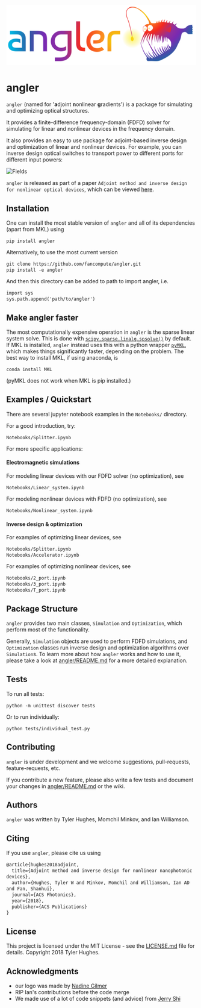 <link rel="icon" href="/img/favicon.png" type="image/x-icon" />
<img src="/img/anglerlogos/rainbow.png" title="Angler" alt="Angler">

# angler

`angler` (named for '**a**djoint **n**onlinear **g**radients') is a package for simulating and optimizing optical structures.

It provides a finite-difference frequency-domain (FDFD) solver for simulating for linear and nonlinear devices in the frequency domain.

It also provides an easy to use package for adjoint-based inverse design and optimization of linear and nonlinear devices.  For example, you can inverse design optical switches to transport power to different ports for different input powers:

<img src="/img/Tport.gif" title="Fields" alt="Fields">

`angler` is released as part of a paper `Adjoint method and inverse design for nonlinear optical devices`, which can be viewed [here](https://arxiv.org/abs/1811.01255).

## Installation

One can install the most stable version of `angler` and all of its dependencies (apart from MKL) using

	pip install angler
	
Alternatively, to use the most current version

	git clone https://github.com/fancompute/angler.git
	pip install -e angler

And then this directory can be added to path to import angler, i.e.

	import sys
	sys.path.append('path/to/angler')


## Make angler faster

The most computationally expensive operation in `angler` is the sparse linear system solve.  This is done with [`scipy.sparse.linalg.spsolve()`](https://docs.scipy.org/doc/scipy-0.14.0/reference/generated/scipy.sparse.linalg.spsolve.html) by default.  If MKL is installed, `angler` instead uses this with a python wrapper [`pyMKL`](https://github.com/dwfmarchant/pyMKL), which makes things significantly faster, depending on the problem.  The best way to install MKL, if using anaconda, is

	conda install MKL
	
(pyMKL does not work when MKL is pip installed.)

## Examples / Quickstart

There are several jupyter notebook examples in the `Notebooks/` directory.

For a good introduction, try:

	Notebooks/Splitter.ipynb

For more specific applications:

#### Electromagnetic simulations

For modeling linear devices with our FDFD solver (no optimization), see

	Notebooks/Linear_system.ipynb

For modeling nonlinear devices with FDFD (no optimization), see 

	Notebooks/Nonlinear_system.ipynb

#### Inverse design & optimization

For examples of optimizing linear devices, see 

	Notebooks/Splitter.ipynb
	Notebooks/Accelerator.ipynb

For examples of optimizing nonlinear devices, see

	Notebooks/2_port.ipynb
	Notebooks/3_port.ipynb
	Notebooks/T_port.ipynb

## Package Structure

`angler` provides two main classes, `Simulation` and `Optimization`, which perform most of the functionality.

Generally, `Simulation` objects are used to perform FDFD simulations, and `Optimization` classes run inverse design and optimization algorithms over `Simulation`s.  To learn more about how `angler` works and how to use it, please take a look at [angler/README.md](angler/README.md) for a more detailed explanation.

## Tests

To run all tests:

	python -m unittest discover tests

Or to run individually:
	
	python tests/individual_test.py

## Contributing

`angler` is under development and we welcome suggestions, pull-requests, feature-requests, etc.

If you contribute a new feature, please also write a few tests and document your changes in [angler/README.md](angler/README.md) or the wiki.

## Authors

`angler` was written by Tyler Hughes, Momchil Minkov, and Ian Williamson.

## Citing

If you use `angler`, please cite us using

	@article{hughes2018adjoint,
	  title={Adjoint method and inverse design for nonlinear nanophotonic devices},
	  author={Hughes, Tyler W and Minkov, Momchil and Williamson, Ian AD and Fan, Shanhui},
	  journal={ACS Photonics},
	  year={2018},
	  publisher={ACS Publications}
	}

## License

This project is licensed under the MIT License - see the [LICENSE.md](LICENSE.md) file for details. Copyright 2018 Tyler Hughes.

## Acknowledgments

* our logo was made by [Nadine Gilmer](http://nadinegilmer.com/)
* RIP Ian's contributions before the code merge
* We made use of a lot of code snippets (and advice) from [Jerry Shi](https://yujerryshi.github.io/index.html)
